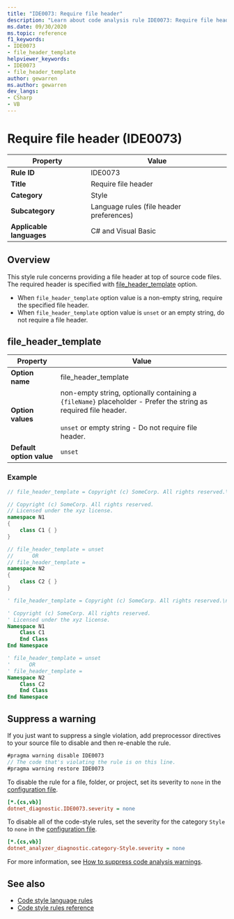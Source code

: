 ```yaml
---
title: "IDE0073: Require file header"
description: "Learn about code analysis rule IDE0073: Require file header"
ms.date: 09/30/2020
ms.topic: reference
f1_keywords:
- IDE0073
- file_header_template
helpviewer_keywords:
- IDE0073
- file_header_template
author: gewarren
ms.author: gewarren
dev_langs:
- CSharp
- VB
---
```

# Require file header (IDE0073)

|Property|Value|
|-|-|
| **Rule ID** | IDE0073 |
| **Title** | Require file header |
| **Category** | Style |
| **Subcategory** | Language rules (file header preferences) |
| **Applicable languages** | C# and Visual Basic |

## Overview

This style rule concerns providing a file header at top of source code files. The required header is specified with [file_header_template](#file_header_template) option.

- When `file_header_template` option value is a non-empty string, require the specified file header.
- When `file_header_template` option value is `unset` or an empty string, do not require a file header.

## file_header_template

|Property|Value|
|-|-|
| **Option name** | file_header_template
| **Option values** | non-empty string, optionally containing a `{fileName}` placeholder - Prefer the string as required file header.<br /><br /> `unset` or empty string - Do not require file header. |
| **Default option value** | `unset` |

### Example

```csharp
// file_header_template = Copyright (c) SomeCorp. All rights reserved.\nLicensed under the xyz license.

// Copyright (c) SomeCorp. All rights reserved.
// Licensed under the xyz license.
namespace N1
{
    class C1 { }
}

// file_header_template = unset
//      OR
// file_header_template =
namespace N2
{
    class C2 { }
}
```

```vb
' file_header_template = Copyright (c) SomeCorp. All rights reserved.\nLicensed under the xyz license.

' Copyright (c) SomeCorp. All rights reserved.
' Licensed under the xyz license.
Namespace N1
    Class C1
    End Class
End Namespace

' file_header_template = unset
'      OR
' file_header_template =
Namespace N2
    Class C2
    End Class
End Namespace
```

## Suppress a warning

If you just want to suppress a single violation, add preprocessor directives to your source file to disable and then re-enable the rule.

```csharp
#pragma warning disable IDE0073
// The code that's violating the rule is on this line.
#pragma warning restore IDE0073
```

To disable the rule for a file, folder, or project, set its severity to `none` in the [configuration file](../configuration-files.md).

```ini
[*.{cs,vb}]
dotnet_diagnostic.IDE0073.severity = none
```

To disable all of the code-style rules, set the severity for the category `Style` to `none` in the [configuration file](../configuration-files.md).

```ini
[*.{cs,vb}]
dotnet_analyzer_diagnostic.category-Style.severity = none
```

For more information, see [How to suppress code analysis warnings](../suppress-warnings.md).

## See also

- [Code style language rules](language-rules.md)
- [Code style rules reference](index.md)
